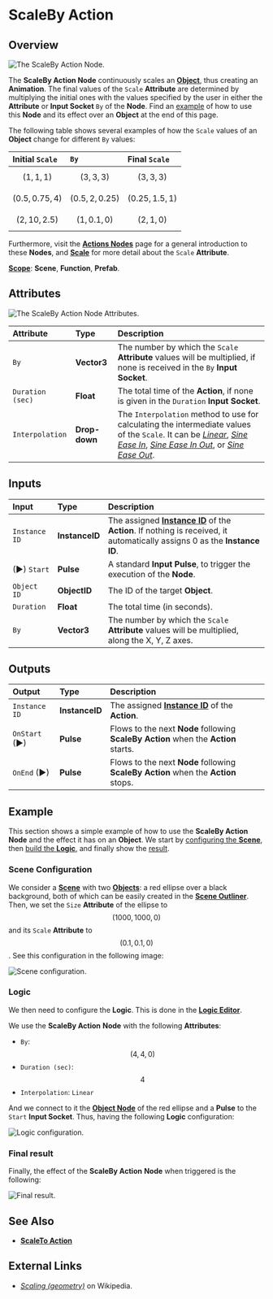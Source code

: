 # ScaleBy Action

## Overview

![The ScaleBy Action Node.](../../.gitbook/assets/scalebyactionupdatedimage.png)

The **ScaleBy Action Node** continuously scales an [**Object**](../../objects-and-types/scene-objects/README.md), thus creating an **Animation**. The final values of the `Scale` **Attribute** are determined by multiplying the initial ones with the values specified by the user in either the **Attribute** or **Input Socket** `By` of the **Node**. Find an [example](#example) of how to use this **Node** and its effect over an **Object** at the end of this page.

The following table shows several examples of how the `Scale` values of an **Object** change for different `By` values:

| Initial `Scale` | `By` | Final `Scale` |
| :--- | :--- | :--- |
| $$(1,1,1)$$ | $$(3,3,3)$$ | $$(3,3,3)$$|
| $$(0.5, 0.75, 4)$$ | $$(0.5, 2, 0.25)$$ | $$(0.25, 1.5, 1)$$ |
| $$(2, 10, 2.5)$$ | $$(1, 0.1, 0)$$ | $$(2, 1, 0)$$|


Furthermore, visit the [**Actions Nodes**](README.md) page for a general introduction to these **Nodes**, and [**Scale**](../../objects-and-types/attributes/common-attributes/transformation/README.md#scale) for more detail about the `Scale` **Attribute**.

[**Scope**](../overview.md#scopes): **Scene**, **Function**, **Prefab**.

## Attributes

![The ScaleBy Action Node Attributes.](../../.gitbook/assets/scalebyactionattributes.png)

| Attribute | Type | Description |
| :--- | :--- | :--- |
| `By` | **Vector3** | The number by which the `Scale` **Attribute** values will be multiplied, if none is received in the `By` **Input Socket**. |
| `Duration (sec)` | **Float** | The total time of the **Action**, if none is given in the `Duration` **Input Socket**. |
| `Interpolation` | **Drop-down** | The `Interpolation` method to use for calculating the intermediate values of the `Scale`. It can be [*Linear*](https://en.wikipedia.org/wiki/Linear_interpolation), [*Sine Ease In*](https://easings.net/#easeInSine), [*Sine Ease In Out*](https://easings.net/#easeInOutSine), or [*Sine Ease Out*](https://easings.net/#easeOutSine). |

## Inputs

| Input | Type | Description |
| :--- | :--- | :--- |
| `Instance ID` | **InstanceID** |  The assigned [**Instance ID**](README.md#instance-id) of the **Action**. If nothing is received, it automatically assigns 0 as the **Instance ID**. |
| \(►\) `Start` | **Pulse** | A standard **Input Pulse**, to trigger the execution of the **Node**. |
| `Object ID` | **ObjectID** | The ID of the target **Object**. |
| `Duration` | **Float** | The total time \(in seconds\). |
| `By` | **Vector3** | The number by which the `Scale` **Attribute** values will be multiplied, along the X, Y, Z axes. |

## Outputs

| Output | Type | Description |
| :--- | :--- | :--- |
| `Instance ID` | **InstanceID** | The assigned [**Instance ID**](README.md#instance-id) of the **Action**.  |
| `OnStart` \(►\) | **Pulse** | Flows to the next **Node** following **ScaleBy Action** when the **Action** starts. |
| `OnEnd` \(►\) | **Pulse** | Flows to the next **Node** following **ScaleBy Action** when the **Action** stops. |

## Example

This section shows a simple example of how to use the **ScaleBy Action** **Node** and the effect it has on an **Object**. We start by [configuring the **Scene**](#scene-configuration), then [build the **Logic**](#logic), and finally show the [result](#final-result).

### Scene Configuration

We consider a [**Scene**](../../objects-and-types/project-objects/scene.md) with two [**Objects**](../../objects-and-types/scene-objects/README.md): a red ellipse over a black background, both of which can be easily created in the [**Scene Outliner**](../../modules/scene-outliner.md). Then, we set the `Size` **Attribute** of the ellipse to $$(1000, 1000, 0)$$ and its `Scale` **Attribute** to $$(0.1, 0.1, 0)$$. See this configuration in the following image:

![Scene configuration.](../../.gitbook/assets/examplesactions/ExampleScaleTo_1.png)

### Logic

We then need to configure the **Logic**. This is done in the [**Logic Editor**](../../modules/logic-editor.md).

We use the **ScaleBy Action** **Node** with the following **Attributes**: 

* `By`: $$(4, 4, 0)$$ 
* `Duration (sec)`: $$4$$ 
* `Interpolation`: `Linear`

And we connect to it the [**Object Node**](../../objects-and-types/scene-objects/README.md#objects-in-the-logic) of the red ellipse and a **Pulse** to the `Start` **Input Socket**. Thus, having the following **Logic** configuration:

![Logic configuration.](../../.gitbook/assets/examplesactions/ExampleScaleBy_2.png)

### Final result

Finally, the effect of the **ScaleBy Action** **Node** when triggered is the following:

![Final result.](../../.gitbook/assets/examplesactions/ExampleScaleBy_3acr.gif)

## See Also

* [**ScaleTo Action**](scaletoaction.md)

## External Links

* [_Scaling \(geometry\)_](https://en.wikipedia.org/wiki/Scaling_%28geometry%29) on Wikipedia.


